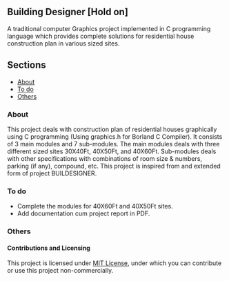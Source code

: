 ## Building Designer [Hold on]
A traditional computer Graphics project implemented in C programming language which provides complete solutions for residential house construction plan in various sized sites.

## Sections

- [About](https://github.com/Jishanshaikh4/building-designer/blob/master/README.md#about)
- [To do](https://github.com/Jishanshaikh4/building-designer/blob/master/README.md#to-do)
- [Others](https://github.com/Jishanshaikh4/building-designer/blob/master/README.md#others)

### About

This project deals with construction plan of residential houses graphically using C programming (Using graphics.h for Borland C Compiler). It consists of 3 main modules and 7 sub-modules. The main modules deals with three different sized sites 30X40Ft, 40X50Ft, and 40X60Ft. Sub-modules deals with other specifications with combinations of room size & numbers, parking (if any), compound, etc. This project is inspired from and extended form of project BUILDESIGNER.


### To do

- Complete the modules for 40X60Ft and 40X50Ft sites.
- Add documentation cum project report in PDF.

### Others

#### Contributions and Licensing

This project is licensed under [MIT License](https://github.com/Jishanshaikh4/building-designer/blob/master/LICENSE), under which you can contribute or use this project non-commercially.
